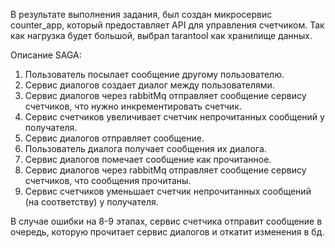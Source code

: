 В результате выполнения задания, был создан микросервис counter_app, который предоставляет API для управления счетчиком. Так как нагрузка будет большой, выбрал tarantool как хранилище данных.

Описание SAGA:
1. Пользователь посылает сообщение другому пользователю.
2. Сервис диалогов создает диалог между пользователями.
3. Сервис диалогов через rabbitMq отправляет сообщение сервису счетчиков, что нужно инкрементировать счетчик.
4. Сервис счетчиков увеличивает счетчик непрочитанных сообщений у получателя.
5. Сервис диалогов отправляет сообщение.
6. Пользователь диалога получает сообщения их диалога.
7. Сервис диалогов помечает сообщение как прочитанное.
8. Сервис диалогов через rabbitMq отправляет сообщение сервису счетчиков, что сообщения прочитаны.
9. Сервис счетчиков уменьшает счетчик непрочитанных сообщений (на соответству) у получателя.

В случае ошибки на 8-9 этапах, сервис счетчика отправит сообщение в очередь, которую прочитает сервис диалогов и откатит изменения в бд.